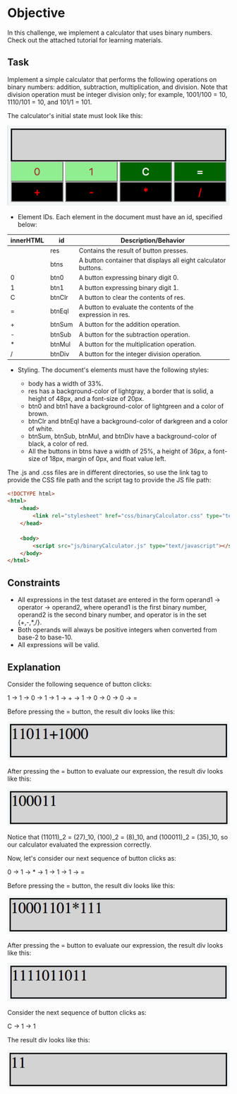 # Objective

In this challenge, we implement a calculator that uses binary numbers. Check out the attached tutorial for learning materials.

## Task

Implement a simple calculator that performs the following operations on binary numbers: addition, subtraction, multiplication, and division. Note that division operation must be integer division only; for example, 1001/100 = 10, 1110/101 = 10, and 101/1 = 101.

The calculator's initial state must look like this:

![image](img/ui.png)

* Element IDs. Each element in the document must have an id, specified below:

| innerHTML	| id | Description/Behavior |
| --------- | -- | -------------------- |
|   | res  | Contains the result of button presses. |
|   | btns | A button container that displays all eight calculator buttons. |
| 0 | btn0 | A button expressing binary digit 0. |
| 1	| btn1 | A button expressing binary digit 1. |
| C	| btnClr | A button to clear the contents of res. |
| =	| btnEql | A button to evaluate the contents of the expression in res. |
| +	| btnSum | A button for the addition operation. |
| -	| btnSub | A button for the subtraction operation. |
| *	| btnMul | A button for the multiplication operation. |
| /	| btnDiv | A button for the integer division operation. |

* Styling. The document's elements must have the following styles:

    * body has a width of 33%.
    * res has a background-color of lightgray, a border that is solid, a height of 48px, and a font-size of 20px.
    * btn0 and btn1 have a background-color of lightgreen and a color of brown.
    * btnClr and btnEql have a background-color of darkgreen and a color of white.
    * btnSum, btnSub, btnMul, and btnDiv have a background-color of black, a color of red.
    * All the buttons in btns have a width of 25%, a height of 36px, a font-size of 18px, margin of 0px, and float value left.

The .js and .css files are in different directories, so use the link tag to provide the CSS file path and the script tag to provide the JS file path:

```html
<!DOCTYPE html>
<html>
    <head>
        <link rel="stylesheet" href="css/binaryCalculator.css" type="text/css">
    </head>
    
    <body>
    	<script src="js/binaryCalculator.js" type="text/javascript"></script>
    </body>
</html>
```

## Constraints

* All expressions in the test dataset are entered in the form operand1 -> operator -> operand2, where operand1 is the first binary number, operand2 is the second binary number, and operator is in the set {+,-,*,/}.
* Both operands will always be positive integers when converted from base-2 to base-10.
* All expressions will be valid.

## Explanation

Consider the following sequence of button clicks:

1 -> 1 -> 0 -> 1 -> 1 -> + -> 1 -> 0 -> 0 -> 0 -> =

Before pressing the = button, the result div looks like this:

![27+8](img/1.png)

After pressing the = button to evaluate our expression, the result div looks like this:

![27+8eval](img/2.png)

Notice that (11011)_2 = (27)_10, (100)_2 = (8)_10, and (100011)_2 = (35)_10, so our calculator evaluated the expression correctly.

Now, let's consider our next sequence of button clicks as:

0 -> 1 -> * -> 1 -> 1 -> 1 -> =

Before pressing the = button, the result div looks like this:

![141x7](img/3.png)

After pressing the = button to evaluate our expression, the result div looks like this:

![141x7eval](img/4.png)

Consider the next sequence of button clicks as:

C -> 1 -> 1

The result div looks like this:

![clear3](img/5.png)

